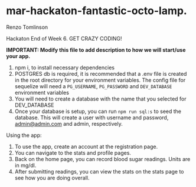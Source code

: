# mar-hackaton-fantastic-octo-lamp.

Renzo Tomlinson

Hackaton End of Week 6. GET CRAZY CODING!

**IMPORTANT: Modify this file to add description to how we will start/use your app.**

1. npm i, to install necessary dependencies
2. POSTGRES db is required, it is recommended that a .env file is created in the root directory
for your environment variables. The config file for sequelize will need a `PG_USERNAME`, `PG_PASSWORD` and `DEV_DATABASE`
environment variables
3. You will need to create a database with the name that you selected for DEV_DATABASE
4. Once your database is setup, you can run `npm run sql:s` to seed the database.
This will create a user with username and password, admin@admin.com and admin, respectively.

Using the app:
1. To use the app, create an account at the registration page.
2. You can navigate to the stats and profile pages.
3. Back on the home page, you can record blood sugar readings. Units are in mg/dl.
4. After submitting readings, you can view the stats on the stats page to see how you are doing overall.



